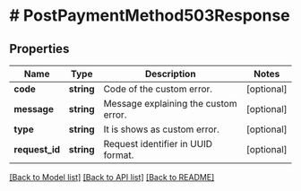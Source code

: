 # # PostPaymentMethod503Response

## Properties

Name | Type | Description | Notes
------------ | ------------- | ------------- | -------------
**code** | **string** | Code of the custom error. | [optional]
**message** | **string** | Message explaining the custom error. | [optional]
**type** | **string** | It is shows as custom error. | [optional]
**request_id** | **string** | Request identifier in UUID format. | [optional]

[[Back to Model list]](../../README.md#models) [[Back to API list]](../../README.md#endpoints) [[Back to README]](../../README.md)
